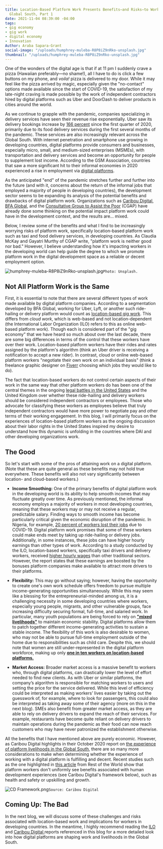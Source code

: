 ```yaml
---
title: Location-Based Platform Work Presents Benefits—and Risks—to Workers in the
  Global South, Part 1
date: 2021-11-04 08:39:00 -04:00
tags:
- gig economy
- gig work
- digital economy
- Innovation
Author: Araba Sapara-Grant
social-image: "/uploads/humphrey-muleba-R8P8iZ9nRko-unsplash.jpg"
thumbnail: "/uploads/humphrey-muleba-R8P8iZ9nRko-unsplash.jpg"
---
```


One of the wonders of the digital age is that if at 11 pm I suddenly crave a pizza (Hawaiian preferably—no shame!), all I have to do is click a few buttons on my phone, and *voila!* pizza is delivered to my door. While it may feel like the pizza arrived by magic, especially given the "no-contact" options made available since the start of COVID-19, the satisfaction of my late-night craving is made possible by the work of independent contractors hired by digital platforms such as Uber and DoorDash to deliver products in cities around the world.

<!--more-->

As we continue to grapple with the pandemic, companies specializing in delivery services have seen their revenue rise exponentially. Uber saw its delivery bookings increase by [166 percent](https://www.theguardian.com/technology/2021/may/05/uber-earnings-food-delivery-revenue) since the first quarter of 2020, primarily due to its food delivery services during the first several months of the pandemic. These services are also increasingly relevant across the Global South. With internet penetration and smartphone use growing in developing countries, digital platforms provide consumers and businesses, especially micro, small, and medium-sized enterprises (MSMEs), with transportation and delivery services and become an opportunity for people to supplement lost income. According to the GSM Association, countries that saw a more significant hit to their informal economies in 2020 experienced a rise in employment via [digital platforms](https://www.gsma.com/mobilefordevelopment/blog/covid-19-and-the-future-of-work-in-africas-mobile-industry-what-the-experts-say/).

As the anticipated "end" of the pandemic stretches further and further into the future (and with it, concerns about the return of the informal jobs that employed a majority of people in developing countries), the development sector seems to be expanding its analysis of the potential benefits and drawbacks of digital platform work. Organizations such as [Caribou Digital](https://www.platformlivelihoods.com/), [BFA Global](https://bfaglobal.com/iworker/insights/iworkers-a-new-bellwether-of-the-digital-economy/), and the [Consultative Group to Assist the Poor](https://www.cgap.org/blog/how-can-financial-services-support-platform-workers) (CGAP) have already done some thinking on the potential impact platform work could have in the development context, and the results are... mixed.

Below, I review some of the benefits and what I find to be increasingly worrying risks of platform work, specifically location-based platform work such as taxi and food delivery services, in developing countries. As Claudia McKay and Gayatri Murthy of CGAP write, "platform work is neither good nor bad." However, I believe understanding how it's impacting workers in the developing world can help guide the degree to which we promote platform work in the digital development space as a reliable or decent employment option.

![humphrey-muleba-R8P8iZ9nRko-unsplash.jpg](/uploads/humphrey-muleba-R8P8iZ9nRko-unsplash.jpg)`Photo: Unsplash.`

## Not All Platform Work is the Same

First, it is essential to note that there are several different types of work made available by digital platform companies. According to a segmentation developed by BFA Global, working for Uber, Lyft, or another such ride-hailing or delivery platform would count as [location-based gig work](https://bfaglobal.com/wp-content/uploads/2020/04/BFA_The-iWorker-Project_Ghana-Report_Apr-2020-Web.pdf). This differs from *cloud work*, which is web-based and not location-dependent (the International Labor Organization (ILO) refers to this as online web-based platform work). Though each is considered part of the "gig economy" that we have heard so much about over the last decade, there are some big differences in terms of the control that these workers have over their work. Location-based platform workers have their rides and rates assigned by the platform's algorithm (think an Uber driver is receiving a notification to accept a new rider). In contrast, cloud or online web-based platform workers "negotiate their own work on an individual basis" (think a freelance graphic designer on [Fiverr](https://www.fiverr.com/) choosing which jobs they would like to do).

The fact that location-based workers do not control certain aspects of their work in the same way that other platform workers do has been one of the central themes in the ongoing [legal battles in the United States](https://abcnews.go.com/Business/fight-rideshare-drivers-react-ruling-prop-22-unconstitutional/story?id=79599366) and the United Kingdom over whether these ride-hailing and delivery workers should be considered independent contractors or employees. Those who advocate for classifying these workers as employees believe that truly independent contractors would have more power to negotiate pay and other terms of their working engagement. In this blog, I will primarily focus on the experiences of location-based platform workers as the ongoing discussion about their labor rights in the United States inspired my desire to understand how this dynamic is unfolding in the countries where DAI and other developing organizations work.

## The Good

So let's start with some of the pros of attaining work on a digital platform. (Note that these are quite general as these benefits may not hold true everywhere. These benefits will also not vary significantly between location- and cloud-based workers.)

* **Income Smoothing:** One of the primary benefits of digital platform work in the developing world is its ability to help smooth incomes that may fluctuate greatly over time. As previously mentioned, the informal economy employs a majority of workers in most developing countries, meaning that these workers may or may not receive a regular, predictable salary. Finding ways to smooth income has become particularly critical given the economic disruption of the pandemic. In Nigeria, for example, [20 percent of workers lost their jobs](https://www.reuters.com/world/africa/around-20-nigerian-workers-lost-jobs-due-covid-19-stats-office-2021-09-21/) due to COVID-19. Digital platform work promises that some of these workers could make ends meet by taking up ride-hailing or delivery jobs. Additionally, in some instances, these jobs can have higher hourly earnings than other types of work. According to a study conducted by the ILO, location-based workers, specifically taxi drivers and delivery workers, received [higher hourly wages](https://www.ilo.org/wcmsp5/groups/public/---dgreports/---dcomm/---publ/documents/publication/wcms_771749.pdf) than other traditional sectors. However, the report states that these earnings are boosted by the bonuses platform companies make available to attract more drivers to their platforms.
* **Flexibility:** This may go without saying; however, having the opportunity to create one's own work schedule offers freedom to pursue multiple income-generating opportunities simultaneously. While this may seem like a blessing for the entrepreneurial-minded among us, it is a challenging necessity in some developing countries where workers, especially young people, migrants, and other vulnerable groups, face increasing difficulty securing formal, full-time, and salaried work. In particular, many youth populations are being forced to rely on **["mixed livelihoods"](http://mastercardfdn.org/wp-content/uploads/2018/05/Report_YouthLivelihoods_Feb2017v2-Accessible-3-1-accessible.pdf)** to maintain economic stability. Digital platforms allow them to patch together different income-generating activities to sustain a stable income. The flexibility of this work is also desirable to women, who may not be able to pursue full-time employment outside of the home due to responsibilities such as child care. Despite this, we should note that women are still under-represented in the digital platform workforce, making up only **[one in ten workers on location-based platforms.](https://www.ilo.org/wcmsp5/groups/public/---dgreports/---dcomm/---publ/documents/publication/wcms_771749.pdf)**

* **Market Access:** Broader market access is a massive benefit to workers who, through digital platforms, can drastically lower the level of effort needed to find new clients. As with Uber or similar platforms, the company’s algorithm is responsible for matching workers to users and setting the price for the service delivered. While this level of efficiency could be interpreted as making workers’ lives easier by taking out the guesswork of, for example, where to look for passengers, this could also be interpreted as taking away some of their agency (more on this in the next blog). SMEs also benefit from greater market access, as they are able to rely on delivery drivers to expand the reach of their services. For example, restaurants have become quite reliant on delivery drivers to maintain operations during the pandemic as their food can now reach customers who may have never patronized the establishment otherwise.

All the benefits that I have mentioned above are purely economic. However, as Caribou Digital highlights in their October 2020 report on [the experience of platform livelihoods in the Global South](https://www.platformlivelihoods.com/wp-content/uploads/2020/10/QYDEL-v1.01.pdf), there are so many more considerations to make when determining whether the experience of working with a digital platform is fulfilling and decent. Recent studies such as the one highlighted in [this article](https://restofworld.org/2021/global-gig-workers-index-mixed-emotions-dim-prospects/?utm_source=Temp\+-\+World\+Audience&utm_campaign=797a486ff0-EMAIL_CAMPAIGN_2021_10_18_04_57_COPY_01&utm_medium=email&utm_term=0_af5473c5aa-797a486ff0-446089188) from Rest of the World show that platform workers don't uniformly see benefits associated with human development experiences (see Caribou Digital's framework below), such as health and safety or upskilling and growth.

![CD Framework.png](/uploads/CD%20Framework.png)`Source: Caribou Digital`

## Coming Up: The Bad

In the next blog, we will discuss some of these challenges and risks associated with location-based work and implications for workers in developing countries. In the meantime, I highly recommend reading the [ILO](https://www.ilo.org/wcmsp5/groups/public/---dgreports/---dcomm/---publ/documents/publication/wcms_771749.pdf) and [Caribou Digital ](https://www.platformlivelihoods.com/wp-content/uploads/2020/10/QYDEL-v1.01.pdf)reports referenced in this blog for a more detailed look into how digital platforms are shaping work and livelihoods in the Global South.